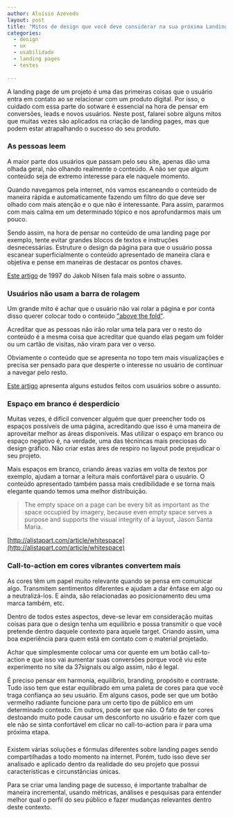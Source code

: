 ```yaml
---
author: Aluísio Azevedo
layout: post
title: "Mitos de design que você deve considerar na sua próxima Landing Page"
categories:
  - design
  - ux
  - usabilidade
  - landing pages
  - testes
  
---
```



A landing page de um projeto é uma das primeiras coisas que o usuário entra em contato ao se relacionar com um produto digital. Por isso, o cuidado com essa parte do sotware é essencial na hora de pensar em conversões, leads e novos usuários. Neste post, falarei sobre alguns mitos que muitas vezes são aplicados na criação de landing pages, mas que podem estar atrapalhando o sucesso do seu produto.

<!--more-->



### As pessoas leem

A maior parte dos usuários que passam pelo seu site, apenas dão uma olhada geral, não olhando realmente o conteúdo. A não ser que algum conteúdo seja de extremo interesse para ele naquele momento.

Quando navegamos pela internet, nós vamos escaneando o conteúdo de maneira rápida e automaticamente fazendo um filtro do que deve ser olhado com mais atenção e o que não é interessante. Para assim, pararmos com mais calma em um determinado tópico e nos aprofundarmos mais um pouco.

Sendo assim, na hora de pensar no conteúdo de uma landing page por exemplo, tente evitar grandes blocos de textos e instruções desnecessárias. Estruture o design da página para que o usuário possa escanear superficialmente o conteúdo apresentado de maneira clara e objetiva e pense em maneiras de destacar os pontos chaves.

[Este artigo](http://www.nngroup.com/articles/how-users-read-on-the-web/) de 1997 do Jakob Nilsen fala mais sobre o assunto.



### Usuários não usam a barra de rolagem

Um grande mito é achar que o usuário não vai rolar a página e por conta disso querer colocar todo o conteúdo ["above the fold"](http://en.wikipedia.org/wiki/Above_the_fold).

Acreditar que as pessoas não irão rolar uma tela para ver o resto do conteúdo é a mesma coisa que acreditar que quando elas pegam um folder ou um cartão de visitas, não viram para ver o verso.

Obviamente o conteúdo que se apresenta no topo tem mais visualizações e precisa ser pensado para que desperte o interesse no usuário de continuar a navegar pelo resto.

[Este artigo](http://www.cxpartners.co.uk/cxblog/the_myth_of_the_page_fold_evidence_from_user_testing/) apresenta alguns estudos feitos com usuários sobre o assunto.



### Espaço em branco é desperdício


Muitas vezes, é difícil convencer alguém que quer preencher todo os espaços possíveis de uma página, acreditando que isso é uma maneira de aproveitar melhor as áreas disponíveis. Mas utilizar o espaço em branco ou espaço negativo é, na verdade, uma das técnincas mais preciosas do design gráfico. Não criar estas áres de respiro no layout pode prejudicar o seu projeto.

Mais espaços em branco, criando áreas vazias em volta de textos por exemplo, ajudam a tornar a leitura mais confortável para o usuário. O conteúdo apresentado também passa mais credibilidade e se torna mais elegante quando temos uma melhor distribuição.

>The empty space on a page can be every bit as important as the space occupied by imagery,
>because even empty space serves a purpose and supports the visual integrity of a layout,
>Jason Santa Maria.

[http://alistapart.com/article/whitespace](http://alistapart.com/article/whitespace)

### Call-to-action em cores vibrantes convertem mais


As cores têm um papel muito relevante quando se pensa em comunicar algo. Transmitem sentimentos diferentes e ajudam a dar ênfase em algo ou a neutralizá-los. E ainda, são relacionadas ao posicionamento deu uma marca também, etc.

Dentro de todos estes aspectos, deve-se levar em consideração muitas coisas para que o design tenha um equilíbrio e possa transmitir o que você pretende dentro daquele contexto para aquele target. Criando assim, uma boa experiência para quem está em contato com o material projetado.

Achar que simplesmente colocar uma cor quente em um botão call-to-action e que isso vai aumentar suas conversões porque você viu este experimento no site da 37signals ou algo assim, não é legal.

É preciso pensar em harmonia, equilíbrio, branding, propósito e contraste. Tudo isso tem que estar equilibrado em uma paleta de cores para que você traga confiança ao seu usuário. Em alguns casos, pode ser que um botão vermelho radiante funcione para um certo tipo de público em um determinado contexto. Em outros, pode ser que não. O fato de ter cores destoando muito pode causar um desconforto no usuário e fazer com que ele não se sinta confortável em clicar no call-to-action para ir para uma próxima etapa.




###

Existem várias soluções e fórmulas diferentes sobre landing pages sendo compartilhadas a todo momento na internet. Porém, tudo isso deve ser analisado e aplicado dentro da realidade do seu projeto que possui características e circunstâncias únicas.

Para se criar uma landing page de sucesso, é importante trabalhar de maneira incremental, usando métricas, análises e pesquisas para entender melhor qual o perfil do seu público e fazer mudanças relevantes dentro deste contexto.
